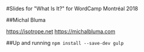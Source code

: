 #Slides for "What Is It?" for WordCamp Montréal 2018

##Michal Bluma

https://isotrope.net
https://michalbluma.com


##Up and running
``npm install --save-dev
gulp``
